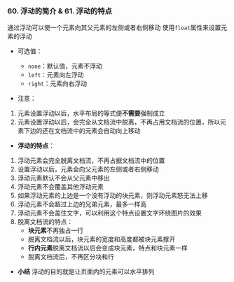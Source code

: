 ### 60. 浮动的简介 & 61. 浮动的特点
通过浮动可以使一个元素向其父元素的左侧或者右侧移动
使用`float`属性来设置元素的浮动
- 可选值：
    - `none`：默认值，元素不浮动
    - `left`：元素向左浮动
    - `right`：元素向右浮动

- 注意：
1. 元素设置浮动以后，水平布局的等式便**不需要**强制成立
2. 元素设置浮动以后，会完全从文档流中脱离，不再占用文档流的位置，所以元素下边的还在文档流中的元素会自动向上移动

- **浮动的特点**：
1. 浮动元素会完全脱离文档流，不再占据文档流中的位置
2. 设置浮动以后，元素会向父元素的左侧或者右侧移动
3. 浮动元素默认不会从父元素中移出
4. 浮动元素不会覆盖其他浮动元素
5. 如果浮动元素的上边是一个没有浮动的块元素，则浮动元素怒无法上移
6. 浮动元素不会超过上边的兄弟元素，最多一样高
7. 浮动元素不会盖住文字，可以利用这个特点设置文字环绕图片的效果
8. 脱离文档流的特点：
    - **块元素**不再独占一行
    - 脱离文档流以后，块元素的宽度和高度都被块元素撑开
    - **行内元素**脱离文档流以后会变成块元素，特点和块元素一样
    - 脱离文档流后，不再区分块和行

- **小结**
浮动的目的就是让页面内的元素可以水平排列